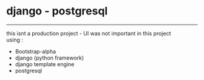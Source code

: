 <h1>django - postgresql</h1>
<hr>
this isnt a production project - UI was not important in this project 
<br>
using : 
<ul>
<li>Bootstrap-alpha</li>
<li>django (python framework)</li>
<li>django template engine</li>
<li>postgresql</li>
</ul>